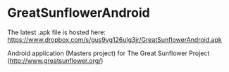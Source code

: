 GreatSunflowerAndroid
=====================
The latest .apk file is hosted here: https://www.dropbox.com/s/gus9yg126ulg3jr/GreatSunflowerAndroid.apk

Android application (Masters project) for The Great Sunflower Project (http://www.greatsunflower.org/)
